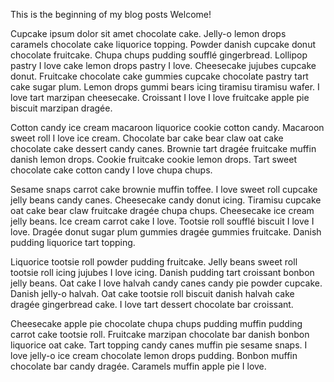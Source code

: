 This is the beginning of my blog posts
Welcome!

Cupcake ipsum dolor sit amet chocolate cake. Jelly-o lemon drops caramels chocolate cake liquorice topping. Powder danish cupcake donut chocolate fruitcake. Chupa chups pudding soufflé gingerbread. Lollipop pastry I love cake lemon drops pastry I love. Cheesecake jujubes cupcake donut. Fruitcake chocolate cake gummies cupcake chocolate pastry tart cake sugar plum. Lemon drops gummi bears icing tiramisu tiramisu wafer. I love tart marzipan cheesecake. Croissant I love I love fruitcake apple pie biscuit marzipan dragée.

Cotton candy ice cream macaroon liquorice cookie cotton candy. Macaroon sweet roll I love ice cream. Chocolate bar cake bear claw oat cake chocolate cake dessert candy canes. Brownie tart dragée fruitcake muffin danish lemon drops. Cookie fruitcake cookie lemon drops. Tart sweet chocolate cake cotton candy I love chupa chups.

Sesame snaps carrot cake brownie muffin toffee. I love sweet roll cupcake jelly beans candy canes. Cheesecake candy donut icing. Tiramisu cupcake oat cake bear claw fruitcake dragée chupa chups. Cheesecake ice cream jelly beans. Ice cream carrot cake I love. Tootsie roll soufflé biscuit I love I love. Dragée donut sugar plum gummies dragée gummies fruitcake. Danish pudding liquorice tart topping.

Liquorice tootsie roll powder pudding fruitcake. Jelly beans sweet roll tootsie roll icing jujubes I love icing. Danish pudding tart croissant bonbon jelly beans. Oat cake I love halvah candy canes candy pie powder cupcake. Danish jelly-o halvah. Oat cake tootsie roll biscuit danish halvah cake dragée gingerbread cake. I love tart dessert chocolate bar croissant.

Cheesecake apple pie chocolate chupa chups pudding muffin pudding carrot cake tootsie roll. Fruitcake marzipan chocolate bar danish bonbon liquorice oat cake. Tart topping candy canes muffin pie sesame snaps. I love jelly-o ice cream chocolate lemon drops pudding. Bonbon muffin chocolate bar candy dragée. Caramels muffin apple pie I love.
